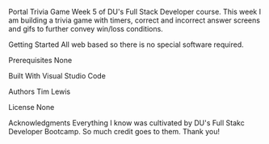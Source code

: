 Portal Trivia Game
Week 5 of DU's Full Stack Developer course.  This week I am building a trivia game with timers, correct and incorrect answer screens and gifs to further convey win/loss conditions.

Getting Started
All web based so there is no special software required.

Prerequisites
None

Built With
Visual Studio Code

Authors
Tim Lewis

License
None

Acknowledgments
Everything I know was cultivated by DU's Full Stakc Developer Bootcamp.  So much credit goes to them.  Thank you!